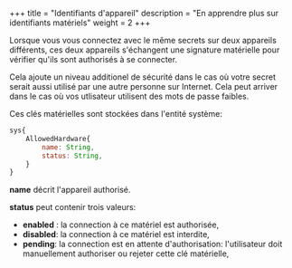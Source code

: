 +++
title = "Identifiants d'appareil"
description = "En apprendre plus sur identifiants matériels"
weight = 2
+++

Lorsque vous vous connectez avec le même secrets sur deux appareils différents, ces deux appareils s'échangent une signature matérielle pour vérifier qu'ils sont authorisés à se connecter. 

Cela ajoute un niveau additionel de sécurité dans le cas où votre secret serait aussi utilisé par une autre personne sur Internet. Cela peut arriver dans le cas où vos utlisateur utilisent des mots de passe faibles. 

Ces clés matérielles sont stockées dans l'entité système: 
```js
sys{
    AllowedHardware{
        name: String,
        status: String, 
    }
}
```

**name** décrit l'appareil authorisé.

**status** peut contenir trois valeurs:
- **enabled** : la connection à ce matériel est authorisée, 
- **disabled**: la connection à ce matériel est interdite, 
- **pending**: la connection est en attente d'authorisation: l'utilisateur doit manuellement authoriser ou rejeter cette clé matérielle, 

